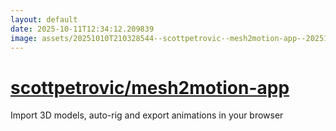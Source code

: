 ```yaml
---
layout: default
date: 2025-10-11T12:34:12.209839
image: assets/20251010T210328544--scottpetrovic--mesh2motion-app--20251010T211712620--cropped.png
---
```


# [scottpetrovic/mesh2motion-app](https://github.com/scottpetrovic/mesh2motion-app)

Import 3D models, auto-rig and export animations in your browser
